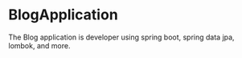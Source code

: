 # BlogApplication
The Blog application is developer using spring boot, spring data jpa, lombok, and more.
